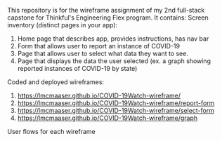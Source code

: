 This repository is for the wireframe assignment of my 2nd full-stack capstone for Thinkful's Engineering Flex program.
It contains:
  Screen inventory (distinct pages in your app):
  1. Home page that describes app, provides instructions, has nav bar
  2. Form that allows user to report an instance of COVID-19
  3. Page that allows user to select what data they want to see.
  4. Page that displays the data the user selected (ex. a graph showing reported instances of COVID-19 by state)

  Coded and deployed wireframes:
  1. https://lmcmaaser.github.io/COVID-19Watch-wireframe/
  2. https://lmcmaaser.github.io/COVID-19Watch-wireframe/report-form
  3. https://lmcmaaser.github.io/COVID-19Watch-wireframe/select-form
  4. https://lmcmaaser.github.io/COVID-19Watch-wireframe/graph

  User flows for each wireframe  
